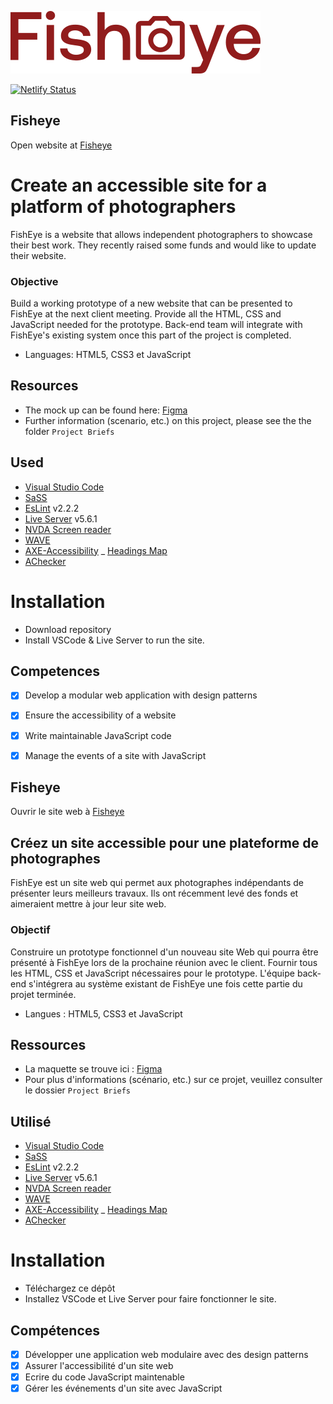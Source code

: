 ![FishEye](/public/images//logo/fisheye.svg)

[![Netlify Status](https://api.netlify.com/api/v1/badges/52256332-6c4f-4549-a129-2fa933f98976/deploy-status)](https://app.netlify.com/sites/fisheye2021/deploys)

## Fisheye

Open website at [Fisheye](https://fisheye2021.netlify.app/)

# Create an accessible site for a platform of photographers

FishEye is a website that allows independent photographers to showcase their best work. They recently raised some funds and would like to update their website.

### Objective
Build a working prototype of a new website that can be presented to FishEye at the next client meeting. Provide all the HTML, CSS and JavaScript needed for the prototype. Back-end team will integrate with FishEye's existing system once this part of the project is completed.

-	Languages: HTML5, CSS3 et JavaScript

## Resources
- The mock up can be found here: [Figma](https://www.figma.com/file/pt8xJxC1QffW4HX16QhGZJ/UI-Design-FishEye-FR-OLD?node-id=0%3A1)
- Further information (scenario, etc.) on this project, please see the the folder `Project Briefs`

## Used

- [Visual Studio Code](https://code.visualstudio.com/)
- [SaSS](https://sass-lang.com/)
- [EsLint](https://eslint.org/) v2.2.2
- [Live Server](https://ritwickdey.github.io/vscode-live-server/) v5.6.1
- [NVDA Screen reader](https://www.nvaccess.org/)
- [WAVE](https://wave.webaim.org/)
- [AXE-Accessibility](https://www.deque.com/axe/)
_ [Headings Map](https://chrome.google.com/webstore/detail/headingsmap/flbjommegcjonpdmenkdiocclhjacmbi?hl=en)
- [AChecker](https://achecker.achecks.ca/checker/index.php)


# Installation 

-	Download repository
-	Install VSCode & Live Server to run the site.


## Competences

- [x]	Develop a modular web application with design patterns
- [x]	Ensure the accessibility of a website
- [x]	Write maintainable JavaScript code
- [x]	Manage the events of a site with JavaScript


## Fisheye

Ouvrir le site web à [Fisheye](https://fisheye2021.netlify.app/)

## Créez un site accessible pour une plateforme de photographes

FishEye est un site web qui permet aux photographes indépendants de présenter leurs meilleurs travaux. Ils ont récemment levé des fonds et aimeraient mettre à jour leur site web.

### Objectif
Construire un prototype fonctionnel d'un nouveau site Web qui pourra être présenté à FishEye lors de la prochaine réunion avec le client. Fournir tous les HTML, CSS et JavaScript nécessaires pour le prototype. L'équipe back-end s'intégrera au système existant de FishEye une fois cette partie du projet terminée.

-	Langues : HTML5, CSS3 et JavaScript

## Ressources
- La maquette se trouve ici : [Figma](https://www.figma.com/file/pt8xJxC1QffW4HX16QhGZJ/UI-Design-FishEye-FR-OLD?node-id=0%3A1)
- Pour plus d'informations (scénario, etc.) sur ce projet, veuillez consulter le dossier `Project Briefs`

## Utilisé

- [Visual Studio Code](https://code.visualstudio.com/)
- [SaSS](https://sass-lang.com/)
- [EsLint](https://eslint.org/) v2.2.2
- [Live Server](https://ritwickdey.github.io/vscode-live-server/) v5.6.1
- [NVDA Screen reader](https://www.nvaccess.org/)
- [WAVE](https://wave.webaim.org/)
- [AXE-Accessibility](https://www.deque.com/axe/)
_ [Headings Map](https://chrome.google.com/webstore/detail/headingsmap/flbjommegcjonpdmenkdiocclhjacmbi?hl=en)
- [AChecker](https://achecker.achecks.ca/checker/index.php)


# Installation 

- Téléchargez ce dépôt
- Installez VSCode et Live Server pour faire fonctionner le site.


## Compétences

- [x]	Développer une application web modulaire avec des design patterns
- [x]	Assurer l'accessibilité d'un site web
- [x]	Ecrire du code JavaScript maintenable
- [x] Gérer les événements d'un site avec JavaScript
